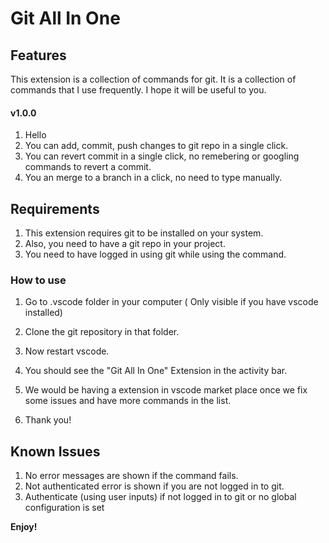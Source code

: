 # Git All In One

## Features

This extension is a collection of commands for git. It is a collection of commands that I use frequently. I hope it will be useful to you.

#### v1.0.0
1. Hello
1. You can add, commit, push changes to git repo in a single click.
2. You can revert commit in a single click, no remebering or googling commands to revert a commit.
3. You an merge to a branch in a click, no need to type manually.

## Requirements

1. This extension requires git to be installed on your system. 
2. Also, you need to have a git repo in your project.
3. You need to have logged in using git while using the command.

### How to use
1. Go to .vscode folder in your computer ( Only visible if you have vscode installed)
2. Clone the git repository in that folder.
3. Now restart vscode.
4. You should see the "Git All In One" Extension in the activity bar.

5. We would be having a extension in vscode market place once we fix some issues and have more commands in the list. 
6. Thank you!


## Known Issues

1. No error messages are shown if the command fails.
2. Not authenticated error is shown if you are not logged in to git.
3. Authenticate (using user inputs) if not logged in to git or no global configuration is set

**Enjoy!**
